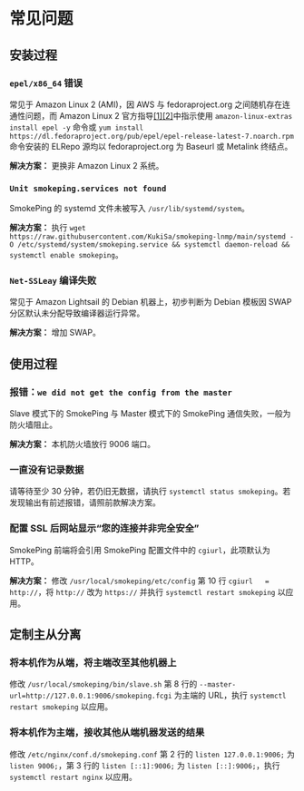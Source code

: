 # 常见问题
## 安装过程
### `epel/x86_64` 错误
常见于 Amazon Linux 2 (AMI)，因 AWS 与 fedoraproject.org 之间随机存在连通性问题，而 Amazon Linux 2 官方指导[\[1\]](https://aws.amazon.com/cn/premiumsupport/knowledge-center/ec2-enable-epel)[\[2\]](https://docs.aws.amazon.com/AWSEC2/latest/UserGuide/add-repositories.html)中指示使用 `amazon-linux-extras install epel -y` 命令或 `yum install https://dl.fedoraproject.org/pub/epel/epel-release-latest-7.noarch.rpm` 命令安装的 ELRepo 源均以 fedoraproject.org 为 Baseurl 或 Metalink 终结点。

**解决方案：** 更换非 Amazon Linux 2 系统。

### `Unit smokeping.services not found`
SmokePing 的 systemd 文件未被写入 `/usr/lib/systemd/system`。

**解决方案：** 执行 `wget https://raw.githubusercontent.com/KukiSa/smokeping-lnmp/main/systemd -O /etc/systemd/system/smokeping.service && systemctl daemon-reload && systemctl enable smokeping`。

### `Net-SSLeay` 编译失败
常见于 Amazon Lightsail 的 Debian 机器上，初步判断为 Debian 模板因 SWAP 分区默认未分配导致编译器运行异常。

**解决方案：** 增加 SWAP。

## 使用过程
### 报错：`we did not get the config from the master`
Slave 模式下的 SmokePing 与 Master 模式下的 SmokePing 通信失败，一般为防火墙阻止。

**解决方案：** 本机防火墙放行 9006 端口。

### 一直没有记录数据
请等待至少 30 分钟，若仍旧无数据，请执行 `systemctl status smokeping`。若发现输出有前述报错，请照前款解决方案。

### 配置 SSL 后网站显示“您的连接并非完全安全”
SmokePing 前端将会引用 SmokePing 配置文件中的 `cgiurl`，此项默认为 HTTP。

**解决方案：** 修改 `/usr/local/smokeping/etc/config` 第 10 行 `cgiurl   = http://`，将 `http://` 改为 `https://` 并执行 `systemctl restart smokeping` 以应用。

## 定制主从分离
### 将本机作为从端，将主端改至其他机器上
修改 `/usr/local/smokeping/bin/slave.sh` 第 8 行的 `--master-url=http://127.0.0.1:9006/smokeping.fcgi` 为主端的 URL，执行 `systemctl restart smokeping` 以应用。

### 将本机作为主端，接收其他从端机器发送的结果
修改 `/etc/nginx/conf.d/smokeping.conf` 第 2 行的 `listen 127.0.0.1:9006;` 为 `listen 9006;`，第 3 行的 `listen [::1]:9006;` 为 `listen [::]:9006;`，执行 `systemctl restart nginx` 以应用。
